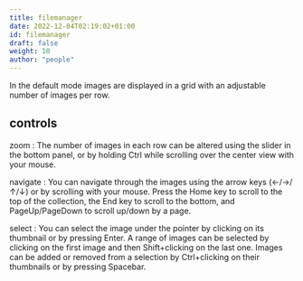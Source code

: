 ```yaml
---
title: filemanager
date: 2022-12-04T02:19:02+01:00
id: filemanager
draft: false
weight: 10
author: "people"
---
```


In the default mode images are displayed in a grid with an adjustable number of images per row.

## controls

zoom
: The number of images in each row can be altered using the slider in the bottom panel, or by holding Ctrl while scrolling over the center view with your mouse.

navigate
: You can navigate through the images using the arrow keys (←/→/↑/↓) or by scrolling with your mouse. Press the Home key to scroll to the top of the collection, the End key to scroll to the bottom, and PageUp/PageDown to scroll up/down by a page.

select
: You can select the image under the pointer by clicking on its thumbnail or by pressing Enter. A range of images can be selected by clicking on the first image and then Shift+clicking on the last one. Images can be added or removed from a selection by Ctrl+clicking on their thumbnails or by pressing Spacebar.
